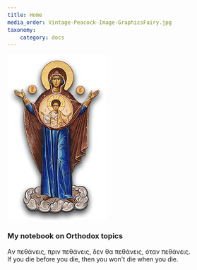 ```yaml
---
title: Home
media_order: Vintage-Peacock-Image-GraphicsFairy.jpg
taxonomy:
    category: docs
---
```


<img src=Theotokos-oncloud-transparent.png alt="Theotokos-icon"  />

### My notebook on Orthodox topics
Aν πεθάνεις, πριν πεθάνεις, δεν θα πεθάνεις, όταν πεθάνεις.<br/>
If you die before you die, then you won't die when you die.



